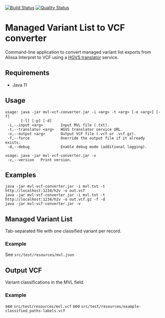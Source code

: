 [![Build Status](https://travis-ci.org/molgenis/.svg?branch=master)](https://travis-ci.org/molgenis/mvl-vcf-converter)
[![Quality Status](https://sonarcloud.io/api/project_badges/measure?project=molgenis_mvl-vcf-converter&metric=alert_status)](https://sonarcloud.io/dashboard?id=molgenis_mvl-vcf-converter)
# Managed Variant List to VCF converter
Command-line application to convert managed variant list exports from Alissa Interpret to VCF using a [HGVS translator](https://github.com/molgenis/data-transform-vkgl#hgvs-translator) service.

## Requirements
- Java 11

## Usage
```
usage: java -jar mvl-vcf-converter.jar -i <arg> -t <arg> [-o <arg>] [-f]
       [-l] [-p] [-d]
 -i,--input <arg>        Input MVL file (.txt).
 -t,--translator <arg>   HGVS translator service URL.
 -o,--output <arg>       Output VCF file (.vcf or .vcf.gz).
 -f,--force              Override the output file if it already exists.
 -d,--debug              Enable debug mode (additional logging).

usage: java -jar mvl-vcf-converter.jar -v
 -v,--version   Print version.
```

## Examples
```
java -jar mvl-vcf-converter.jar -i mvl.txt -t http://localhost:1234/h2v -o out.vcf
java -jar mvl-vcf-converter.jar -i mvl.txt -t http://localhost:1234/h2v -o out.vcf.gz -f -d
java -jar mvl-vcf-converter.jar -v
```

## Managed Variant List
Tab-separated file with one classified variant per record.

### Example
See `src/test/resources/mvl.json`

## Output VCF
Variant classifications in the MVL field.

### Example
see `src/test/resources/mvl.vcf`
see `src/test/resources/example-classified_paths-labels.vcf`